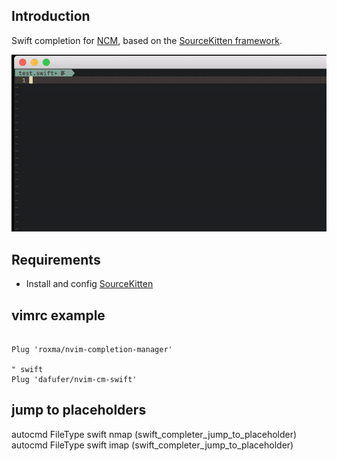 
## Introduction

Swift completion for [NCM](https://github.com/roxma/nvim-completion-manager),
based on the [SourceKitten framework](https://github.com/jpsim/SourceKitten).

![screencast](_images/example.gif)

## Requirements

- Install and config [SourceKitten](https://github.com/jpsim/SourceKitten#installation)

## vimrc example

```vim

Plug 'roxma/nvim-completion-manager'

" swift
Plug 'dafufer/nvim-cm-swift'

```

## jump to placeholders
autocmd FileType swift nmap <buffer> <C-k> <Plug>(swift_completer_jump_to_placeholder)
autocmd FileType swift imap <buffer> <C-k> <Plug>(swift_completer_jump_to_placeholder)
